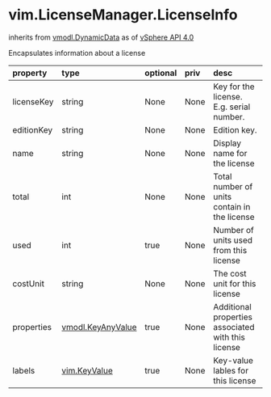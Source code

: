 vim.LicenseManager.LicenseInfo
==============================
inherits from [vmodl.DynamicData](docs/vmodl.DynamicData.md)
as of [vSphere API 4.0](vim.version.md#vim.version.version5)


Encapsulates information about a license

| property | type | optional | priv | desc |
|:---------|:-----|:---------|:-----|:-----|
| licenseKey | string | None | None | Key for the license. E.g. serial number. |
| editionKey | string | None | None | Edition key. |
| name | string | None | None | Display name for the license |
| total | int | None | None | Total number of units contain in the license |
| used | int | true | None | Number of units used from this license |
| costUnit | string | None | None | The cost unit for this license |
| properties | [vmodl.KeyAnyValue](vmodl.KeyAnyValue.md "vmodl.KeyAnyValue") | true | None | Additional properties associated with this license |
| labels | [vim.KeyValue](vim.KeyValue.md "vim.KeyValue") | true | None | Key-value lables for this license |


